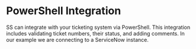 [title]: # (PowerShell Integration)
[tags]: # (PowerShell)
[priority]: # (50)

# PowerShell Integration

SS can integrate with your ticketing system via PowerShell. This integration includes validating ticket numbers, their status, and adding comments. In our example we are connecting to a ServiceNow instance.
